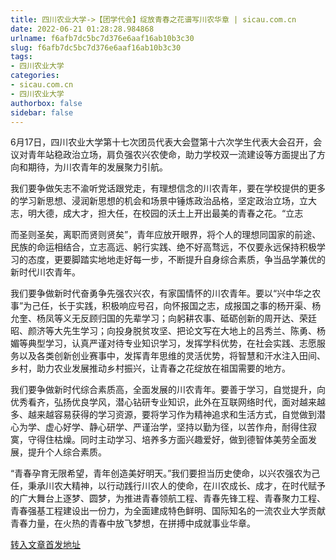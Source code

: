 ```yaml
---
title: 四川农业大学->【团学代会】绽放青春之花谱写川农华章 | sicau.com.cn
date: 2022-06-21 01:28:28.984868
urlname: f6afb7dc5bc7d376e6aaf16ab10b3c30
slug: f6afb7dc5bc7d376e6aaf16ab10b3c30
tags: 
- 四川农业大学
categories:
- sicau.com.cn
- 四川农业大学
authorbox: false
sidebar: false
---
```

6月17日，四川农业大学第十七次团员代表大会暨第十六次学生代表大会召开，会议对青年站稳政治立场，肩负强农兴农使命，助力学校双一流建设等方面提出了方向和期待，为川农青年的发展聚力引航。  

我们要争做矢志不渝听党话跟党走，有理想信念的川农青年，要在学校提供的更多的学习新思想、浸润新思想的机会和场景中锤炼政治品格，坚定政治立场，立大志，明大德，成大才，担大任，在校园的沃土上开出最美的青春之花。“立志
<!--more-->
而圣则圣矣，离职而贤则贤矣”，青年应放开眼界，将个人的理想同国家的前途、民族的命运相结合，立志高远、躬行实践、绝不好高骛远，不仅要永远保持积极学习的态度，更要脚踏实地地走好每一步，不断提升自身综合素质，争当品学兼优的新时代川农青年。

我们要争做新时代奋勇争先强农兴农，有家国情怀的川农青年。要以“兴中华之农事”为己任，长于实践，积极响应号召，向怀报国之志，成报国之事的杨开渠、杨允奎、杨凤等义无反顾归国的先辈学习；向躬耕农事、砥砺创新的周开达、荣廷昭、颜济等大先生学习；向投身脱贫攻坚、把论文写在大地上的吕秀兰、陈勇、杨媚等典型学习，认真严谨对待专业知识学习，发挥学科优势，在社会实践、志愿服务以及各类创新创业赛事中，发挥青年思维的灵活优势，将智慧和汗水注入田间、乡村，助力农业发展推动乡村振兴，让青春之花绽放在祖国需要的地方。

我们要争做新时代综合素质高，全面发展的川农青年。要善于学习，自觉提升，向优秀看齐，弘扬优良学风，潜心钻研专业知识，此外在互联网络时代，面对越来越多、越来越容易获得的学习资源，要将学习作为精神追求和生活方式，自觉做到潜心为学、虚心好学、静心研学、严谨治学，坚持以勤为径，以苦作舟，耐得住寂寞，守得住枯燥。同时主动学习、培养多方面兴趣爱好，做到德智体美劳全面发展，提升个人综合素质。

“青春孕育无限希望，青年创造美好明天。”我们要担当历史使命，以兴农强农为己任，秉承川农大精神，以行动践行川农人的使命，在川农成长、成才，在时代赋予的广大舞台上逐梦、圆梦，为推进青春领航工程、青春先锋工程、青春聚力工程、青春强基工程建设出一份力，为全面建成特色鲜明、国际知名的一流农业大学贡献青春力量，在火热的青春中放飞梦想，在拼搏中成就事业华章。



[转入文章首发地址](https://news.sicau.edu.cn/info/1078/68448.htm)